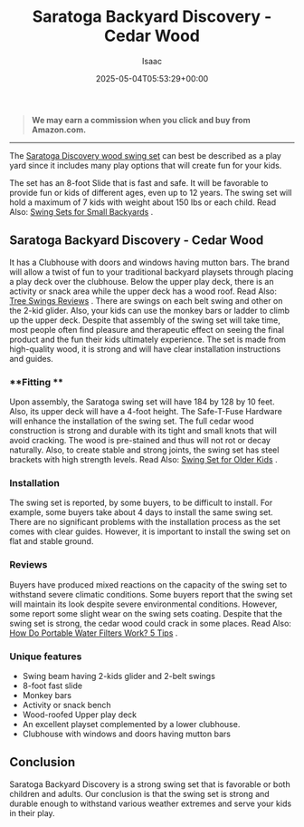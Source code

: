 ﻿---
author: Isaac
layout: post
title: Saratoga Backyard Discovery - Cedar Wood
date: '2025-05-04T05:53:29+00:00'
categories:
- Swing Sets
tags: []
slug: /saratoga-backyard-discovery-cedar-wood/
lastmod: 2025-05-07T12:21:28+03:00
---
> **We may earn a commission when you click and buy from Amazon.com.**
>

---
The
[Saratoga Discovery wood swing set](https://www.amazon.com/dp/B004SZTU6S/?tag=p-policy-20)
can best be described as a play yard since it includes many play options that will create fun for your kids.

The set has an 8-foot Slide that is fast and safe. It will be favorable to provide fun or kids of different ages, even up to 12 years.
The swing set will hold a maximum of 7 kids with weight about 150 lbs or each child. Read Also:
[Swing Sets for Small Backyards](https://pestpolicy.com/best-swing-sets-for-small-backyards/)
.
## Saratoga Backyard Discovery - Cedar Wood

It has a Clubhouse with doors and windows having mutton bars. The brand will allow a twist of fun to your traditional backyard playsets through placing a play deck over the clubhouse.
Below the upper play deck, there is an activity or snack area while the upper deck has a wood roof. Read Also:
[Tree Swings Reviews](https://pestpolicy.com/best-tree-swing/)
.
There are swings on each belt swing and other on the 2-kid glider. Also, your kids can use the monkey bars or ladder to climb up the upper deck.
Despite that assembly of the swing set will take time, most people often find pleasure and therapeutic effect on seeing the final product and the fun their kids ultimately experience.
The set is made from high-quality wood, it is strong and will have clear installation instructions and guides.
### **Fitting **
Upon assembly, the Saratoga swing set will have 184 by 128 by 10 feet. Also, its upper deck will have a 4-foot height. The Safe-T-Fuse Hardware will enhance the installation of the swing set.
The full cedar wood construction is strong and durable with its tight and small knots that will avoid cracking.
The wood is pre-stained and thus will not rot or decay naturally. Also, to create stable and strong joints, the swing set has steel brackets with high strength levels. Read Also:
[Swing Set for Older Kids](https://pestpolicy.com/best-swing-set-for-older-kids/)
.
### Installation
The swing set is reported, by some buyers, to be difficult to install. For example, some buyers take about 4 days to install the same swing set.
There are no significant problems with the installation process as the set comes with clear guides. However, it is important to install the swing set on flat and stable ground.
### Reviews
Buyers have produced mixed reactions on the capacity of the swing set to withstand severe climatic conditions.
Some buyers report that the swing set will maintain its look despite severe environmental conditions. However, some report some slight wear on the swing sets coating.
Despite that the swing set is strong, the cedar wood could crack in some places. Read Also:
[How Do Portable Water Filters Work? 5 Tips](https://pestpolicy.com/how-do-portable-water-filters-work/)
.
### Unique features
- Swing beam having 2-kids glider and 2-belt swings
- 8-foot fast slide
- Monkey bars
- Activity or snack bench
- Wood-roofed Upper play deck
- An excellent playset complemented by a lower clubhouse.
- Clubhouse with windows and doors having mutton bars
## Conclusion
Saratoga Backyard Discovery is a strong swing set that is favorable or both children and adults.
Our conclusion is that the swing set is strong and durable enough to withstand various weather extremes and serve your kids in their play.
